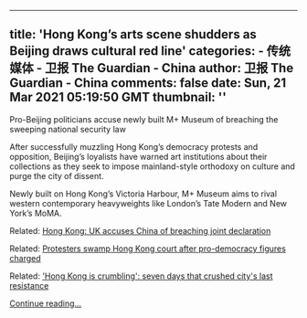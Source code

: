 
---
title: 'Hong Kong’s arts scene shudders as Beijing draws cultural red line'
categories: 
    - 传统媒体
    - 卫报 The Guardian - China
author: 卫报 The Guardian - China
comments: false
date: Sun, 21 Mar 2021 05:19:50 GMT
thumbnail: ''
---

<div>   
<p>Pro-Beijing politicians accuse newly built M+ Museum of breaching the sweeping national security law</p><p>After successfully muzzling Hong Kong’s democracy protests and opposition, Beijing’s loyalists have warned art institutions about their collections as they seek to impose mainland-style orthodoxy on culture and purge the city of dissent.</p><p>Newly built on Hong Kong’s Victoria Harbour, M+ Museum aims to rival western contemporary heavyweights like London’s Tate Modern and New York’s MoMA.</p><p> <span>Related: </span><a href="https://www.theguardian.com/politics/2021/mar/13/hong-kong-uk-accuses-china-of-breaching-joint-declaration">Hong Kong: UK accuses China of breaching joint declaration </a> </p><p> <span>Related: </span><a href="https://www.theguardian.com/world/2021/mar/01/hong-kong-court-protests-democracy-activists-national-security-law">Protesters swamp Hong Kong court after pro-democracy figures charged</a> </p><p> <span>Related: </span><a href="https://www.theguardian.com/global-development/2021/mar/05/hong-kong-is-crumbling-seven-days-that-crushed-citys-last-resistance">'Hong Kong is crumbling': seven days that crushed city's last resistance </a> </p> <a href="https://www.theguardian.com/world/2021/mar/21/hong-kongs-arts-scene-shudders-as-beijing-draws-cultural-red-line">Continue reading...</a>  
</div>
            